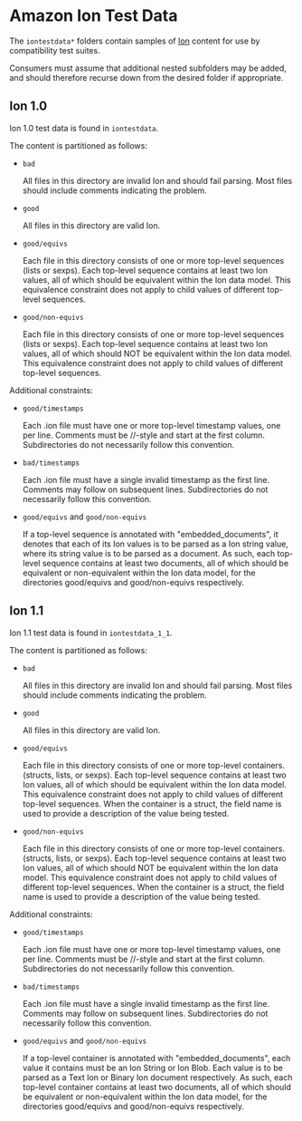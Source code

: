 # Amazon Ion Test Data

The `iontestdata*` folders contain samples of [Ion](https://amazon-ion.github.io/ion-docs)
content for use by compatibility test suites.

Consumers must assume that additional nested subfolders may be added, and
should therefore recurse down from the desired folder if appropriate.

## Ion 1.0

Ion 1.0 test data is found in `iontestdata`.

The content is partitioned as follows:

  * `bad`

      All files in this directory are invalid Ion and should fail parsing.
      Most files should include comments indicating the problem.

  * `good`

      All files in this directory are valid Ion.

  * `good/equivs`

      Each file in this directory consists of one or more top-level sequences
      (lists or sexps). Each top-level sequence contains at least two Ion
      values, all of which should be equivalent within the Ion data model.
      This equivalence constraint does not apply to child values of different
      top-level sequences.

  * `good/non-equivs`

      Each file in this directory consists of one or more top-level sequences
      (lists or sexps). Each top-level sequence contains at least two Ion
      values, all of which should NOT be equivalent within the Ion data model.
      This equivalence constraint does not apply to child values of different
      top-level sequences.

Additional constraints:

  * `good/timestamps`

      Each .ion file must have one or more top-level timestamp values,
      one per line.
      Comments must be //-style and start at the first column.
      Subdirectories do not necessarily follow this convention.

  * `bad/timestamps`

      Each .ion file must have a single invalid timestamp as the first line.
      Comments may follow on subsequent lines.
      Subdirectories do not necessarily follow this convention.
  * `good/equivs` and `good/non-equivs`

      If a top-level sequence is annotated with "embedded_documents", it denotes
      that each of its Ion values is to be parsed as a Ion string value, where
      its string value is to be parsed as a document.
      As such, each top-level sequence contains at least two documents, all of
      which should be equivalent or non-equivalent within the Ion data model,
      for the directories good/equivs and good/non-equivs respectively.


## Ion 1.1

Ion 1.1 test data is found in `iontestdata_1_1`.

The content is partitioned as follows:

* `bad`

  All files in this directory are invalid Ion and should fail parsing.
  Most files should include comments indicating the problem.

* `good`

  All files in this directory are valid Ion.

* `good/equivs`

  Each file in this directory consists of one or more top-level containers.
  (structs, lists, or sexps). Each top-level sequence contains at least two 
  Ion values, all of which should be equivalent within the Ion data model.
  This equivalence constraint does not apply to child values of different
  top-level sequences.
  When the container is a struct, the field name is used to provide a
  description of the value being tested. 

* `good/non-equivs`

  Each file in this directory consists of one or more top-level containers.
  (structs, lists, or sexps). Each top-level sequence contains at least two
  Ion values, all of which should NOT be equivalent within the Ion data model.
  This equivalence constraint does not apply to child values of different
  top-level sequences.
  When the container is a struct, the field name is used to provide a
  description of the value being tested.

Additional constraints:

* `good/timestamps`

  Each .ion file must have one or more top-level timestamp values,
  one per line.
  Comments must be //-style and start at the first column.
  Subdirectories do not necessarily follow this convention.

* `bad/timestamps`

  Each .ion file must have a single invalid timestamp as the first line.
  Comments may follow on subsequent lines.
  Subdirectories do not necessarily follow this convention.

* `good/equivs` and `good/non-equivs`

  If a top-level container is annotated with "embedded_documents", each
  value it contains must be an Ion String or Ion Blob. Each value is to be 
  parsed as a Text Ion or Binary Ion document respectively.
  As such, each top-level container contains at least two documents, all of
  which should be equivalent or non-equivalent within the Ion data model,
  for the directories good/equivs and good/non-equivs respectively.
